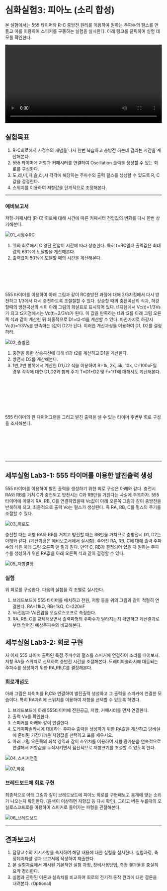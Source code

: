 
# 심화실험3: 피아노 (소리 합성)

본 실험에서는 555 타이머와 R-C 충방전 원리를 이용하여 원하는 주파수의 펄스를 만들고 이를 이용하여 스피커를 구동하는 실험을 실시한다. 아래 링크를 클릭하여 실험 데모를 확인한다.

<video width="100%" controls="true" poster="" >
<source src="https://www.dropbox.com/s/t8atqsenduk12a9/ezgif.com-rotate.mp4?raw=1" type="video/mp4" />
</video>

## 실험목표
1. R-C회로에서 시정수의 개념을 다시 한번 복습하고 충방전 하는데 걸리는 시간을 계산해본다.
2. 555 타이머에 저항과 커패시터를 연결하여 Oscillation 출력을 생성할 수 있는 회로를 구성한다.
3. 도,레,미,파,솔,라,시 각각에 해당하는 주파수의 출력 펄스를 생성할 수 있도록 R, C값을 결정한다.
4. 스위치를 이용하여 저항값을 단계적으로 조정해본다.
-------------------------
### 예비보고서

저항-커패시터 (R-C) 회로에 대해 시간에 따른 커패시터 전압값의 변화를 다시 한번 상기해본다.   

![01_시정수RC](./images/01_시정수RC.jpg)

1. 위의 회로에서 C 양단 전압이 시간에 따라 상승한다. 특히 t=RC일때 출력값은 최대값의 63%에 도달함을 계산해본다.
2. 출력값이 50%에 도달할 때의 시간을 계산해본다.

```






```



555 타이머를 이용하여 아래 그림과 같이 RC충방전 과정에 대해 2/3지점에서 다시 방전하고 1/3에서 다시 충전하도록 조절절할 수 있다. 상승할 때의 충전곡선의 식과, 하강할때의 방전곡선의 식이 아래 그림의 화살표로 표시되어 있다. t1지점에서 Vc(t)=1/3Vs가 되고 t2지점에서는 Vc(t)=2/3Vs가 된다. 이 값을 만족하는 t1과 t2를 아래 그림 오른쪽 식과 같이 계산한 뒤 최종적으로 D1=t2-t1을 계산할 수 있다. 마찬가지로 하강시 Vc(t)=1/3Vs를 만족하는 t값이 D2가 된다. 이러한 계산과정을 이용하여 D1, D2를 결정하라.

![02_충방전](./images/02_충방전.jpg)

1. 충전을 통한 상승곡선에 대해 t1과 t2를 계산하고 D1을 계산한다.
2. 방전시 D2를 계산해본다.
3. 1번,2번 항목에서 계산한 D1,D2 식을 이용하여 R=1k, 2k, 5k, 10k, C=100uF일 경우 각각에 대한 D1,D2와 함께 주기 T=D1+D2 및 F=1/T에 대해서도 계산해본다.

```








```



555 타이머의 핀 다이어그램을 그리고 발진 출력을 낼 수 있는 타이머 주변부 회로 구성을 조사해본다.

```







```



------


## 세부실험 Lab3-1: 555 타이머를 이용한 발진출력 생성

555 타이머를 이용하여 발진 출력을 생성하기 위한 회로 구성은 아래와 같다. 충전시 RA와 RB를 거쳐 C가 충전되고 방전시는 C와 RB만을 거친다는 사실에 주목하자. 555 타이머에 이렇게 RA, RB, C를 연결하였을때 Vc값이 아래 오른쪽 그림과 같이 충방전을 반복하게 되고, 최종적으로 출력 Vo는 펄스가 생성된다. 즉 RA, RB, C를 펄스의 주기를 조절할 수 있다.

![03_회로도](./images/03_회로도.jpg)





충전할 때는 저항 RA와 RB를 거치고 방전할 때는 RB만을 거치므로 충방전시 D1, D2는 아래와 같다. (계산과정은 예비보고서에서 실시함). 주어진 RA, RB, C에 대해 출력 주파수의 식은 아래 그림 오른쪽 맨 밑과 같다. 만약 C, RB가 결정되어 있을 때 원하는 주파수를 생성하기 위한 RA값을 아래 오른쪽 식과 같이 결정할 수 있다.

![05_저항결정](./images/05_저항결정.jpg)



### 실험

위 회로를 구성한다. 다음의 실험을 각 조별로 실시한다.

1. 브레드보드에 555 타이머를 배치하고 전원, 저항 등을 위의 그림과 같이 적절히 연결한다. RA=11kΩ, RB=1kΩ, C=220nF
2. Vc전압과 Vo전압을 오실로스코프로 측정한다.
3. RA, RB, C를 교체해보면서 출력파형의 주파수가 달라지는지 확인하고 계산결과로부터 얻어진 예상주파수와 비교해본다.



## 세부실험 Lab3-2: 회로 구현

자 이제 555 타이머 출력인 특정 주파수의 펄스를 스피커에 연결하여 소리를 내어보자. 저항 RA을 스위치로 선택하여 충반전 시간을 조절해본다. 도레미파솔라시에 대등되는 주파수를 생성하기 위한 RA,RB,C를 결정해본다.



### 회로개념도

아래 그림은 타이머를 R,C와 연결하여 발진출력 생성하고 그 출력을 스피커에 연결한 모습이다. 특히 RA자리에 스위치를 이용하여 저항을 선택할 수 있도록 하였다.

1. 브레드보드에 아래 555타이머에 전원공급, 저항, 커패시터를 먼저 연결한다.
2. 출력 Vo를 확인한다. 
3. 스피커를 아래와 같이 연결한다.
4. 도레미파솔라시에 대응하는 주파수 출력을 생성하기 위한 RA값을 계산하고 탕비실에 준비된 가장가까운 저항값을 선택하고 표를 채우시오.
5. 아래 그림 오른쪽의 회색 영역과 같이 스위치를 이용하여 저항 증가분을 연속적으로 연결해서 저항값을 누적시키면서 점진적으로 저항크기를 조절할 수 있도록 한다.

![04_스피커연결](./images/04_스피커연결.jpg)

![07_화음](./images/07_화음.jpg)

### 브레드보드에 회로 구현

최종적으로 아래 그림과 같이 브레드보드에 피아노 회로를 구현해보고 음계에 맞는 소리가 나오는지 확인한다.  (음색이 이상하면 저항값 등 다시 확인), 그리고 버튼 누를때의 오실로스코프로를 이용하여 스피커로 들어가는 파형을 관절해본다.

![06_브레드보드](./images/06_브레드보드.jpg)



---------------------------
## 결과보고서

1. 담당교수의 지시사항을 숙지하여 해당 내용에 대한 실험을 실시한다. 실험과정, 측정데이타를 결과 보고서에 작성하여 제출한다.
2. 본 실험자료에서 제시된 기본적인 실험 과정, 장비사용방법, 측정 결과들을 충실히 요약 정리한다. 
3. 실험과 관련된 이론과 실측치를 비교하여 회로의 전기적 동작 원리에 대한 결론을 내려본다. (Optional) 
